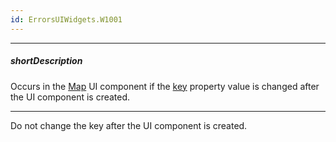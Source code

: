 ```yaml
---
id: ErrorsUIWidgets.W1001
---
```

---
##### shortDescription
Occurs in the [Map](/api-reference/10%20UI%20Widgets/dxMap '/Documentation/ApiReference/UI_Components/dxMap/') UI component if the [key](/api-reference/10%20UI%20Widgets/dxMap/1%20Configuration/key '/Documentation/ApiReference/UI_Components/dxMap/Configuration/key/') property value is changed after the UI component is created.

---
Do not change the key after the UI component is created.